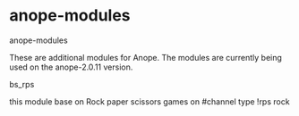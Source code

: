 # anope-modules

anope-modules

These are additional modules for Anope. The modules are currently being used on the anope-2.0.11 version.

bs_rps

this module base on Rock paper scissors games
on #channel type !rps rock 
